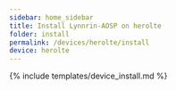 ```yaml
---
sidebar: home_sidebar
title: Install Lynnrin-AOSP on herolte
folder: install
permalink: /devices/herolte/install
device: herolte
---
```

{% include templates/device_install.md %}
